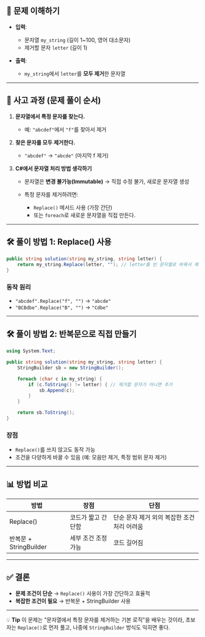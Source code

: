 

## 📌 문제 이해하기

* **입력**:

  * 문자열 `my_string` (길이 1\~100, 영어 대소문자)
  * 제거할 문자 `letter` (길이 1)
* **출력**:

  * `my_string`에서 `letter`를 **모두 제거**한 문자열

---

## 🧠 사고 과정 (문제 풀이 순서)

1. **문자열에서 특정 문자를 찾는다.**

   * 예: `"abcdef"`에서 `"f"`를 찾아서 제거

2. **찾은 문자를 모두 제거한다.**

   * `"abcdef"` → `"abcde"` (마지막 f 제거)

3. **C#에서 문자열 처리 방법 생각하기**

   * 문자열은 **변경 불가능(Immutable)** → 직접 수정 불가, 새로운 문자열 생성
   * 특정 문자를 제거하려면:

     * `Replace()` 메서드 사용 (가장 간단)
     * 또는 `foreach`로 새로운 문자열을 직접 만든다.

---

## 🛠 풀이 방법 1: Replace() 사용

```csharp
public string solution(string my_string, string letter) {
    return my_string.Replace(letter, ""); // letter를 빈 문자열로 바꿔서 제거
}
```

### 동작 원리

* `"abcdef".Replace("f", "")` → `"abcde"`
* `"BCBdbe".Replace("B", "")` → `"Cdbe"`

---

## 🛠 풀이 방법 2: 반복문으로 직접 만들기

```csharp
using System.Text;

public string solution(string my_string, string letter) {
    StringBuilder sb = new StringBuilder();

    foreach (char c in my_string) {
        if (c.ToString() != letter) { // 제거할 문자가 아니면 추가
            sb.Append(c);
        }
    }

    return sb.ToString();
}
```

### 장점

* `Replace()`를 쓰지 않고도 동작 가능
* 조건을 다양하게 바꿀 수 있음 (예: 모음만 제거, 특정 범위 문자 제거)

---

## 📊 방법 비교

| 방법                  | 장점          | 단점                        |
| ------------------- | ----------- | ------------------------- |
| Replace()           | 코드가 짧고 간단함  | 단순 문자 제거 외의 복잡한 조건 처리 어려움 |
| 반복문 + StringBuilder | 세부 조건 조정 가능 | 코드 길어짐                    |

---

## ✅ 결론

* **문제 조건이 단순** → `Replace()` 사용이 가장 간단하고 효율적
* **복잡한 조건이 필요** → 반복문 + StringBuilder 사용

---

💡 **Tip**
이 문제는 "문자열에서 특정 문자를 제거하는 기본 로직"을 배우는 것이라, 초보자는 `Replace()`로 먼저 풀고, 나중에 `StringBuilder` 방식도 익히면 좋다.


